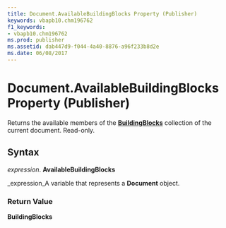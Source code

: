 ```yaml
---
title: Document.AvailableBuildingBlocks Property (Publisher)
keywords: vbapb10.chm196762
f1_keywords:
- vbapb10.chm196762
ms.prod: publisher
ms.assetid: dab447d9-f044-4a40-8876-a96f233b8d2e
ms.date: 06/08/2017
---
```



# Document.AvailableBuildingBlocks Property (Publisher)

Returns the available members of the  **[BuildingBlocks](buildingblocks-object-publisher.md)** collection of the current document. Read-only.


## Syntax

 _expression_. **AvailableBuildingBlocks**

 _expression_A variable that represents a  **Document** object.


### Return Value

 **BuildingBlocks**


